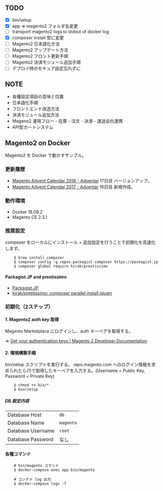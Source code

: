## TODO
- [x] bin/setup
- [x] app => magento2 フォルダ名変更
- [ ] transport magento2 logs to stdout of docker log
- [x] composer install 型に変更
- [ ] Magento2 日本語化方法
- [ ] Magento2 アップデート方法
- [ ] Magento2 フロント更新手順
- [ ] Magento2 決済モジュール追加手順
- [ ] デプロイ時のセキュア設定忘れずに

## NOTE
- 各種設定項目の意味と位置
- 日本語化手順
- フロントエンド改造方法
- 決済モジュール追加方法
- Mageno2 運用フロー
        - 在庫
        - 注文
        - 決済
        - 運送会社連携
- API型カートシステム

## Magento2 on Docker
Magento2 を Docker で動かすサンプル。

### 更新履歴
- [Magento Advent Calendar 2018 - Adventar](https://adventar.org/calendars/3176) 17日目 バージョンアップ。
- [Magento Advent Calendar 2017 - Adventar](https://adventar.org/calendars/2349) 16日目 新規作成。

### 動作環境
- Docker 18.09.2
- Magento CE 2.3.1

### 推奨設定
composer をローカルにインストール + 追加設定を行うことで初期化を高速化します。

        $ brew install composer
        $ composer config -g repos.packagist composer https://packagist.jp
        $ composer global require hirak/prestissimo

#### Packagist.JP and prestissimo
- [Packagist.JP](https://packagist.jp/)
- [hirak/prestissimo: composer parallel install plugin](https://github.com/hirak/prestissimo)

### 初期化（2ステップ）
#### 1. Magento2 auth key 取得
Magento Marketplace にログインし、auth キーペアを取得する。

=> [Get your authentication keys | Magento 2 Developer Documentation](https://devdocs.magento.com/guides/v2.3/install-gde/prereq/connect-auth.html)

#### 2. 環境構築手順
bin/setup スクリプトを実行する。
repo.magento.com へのログイン情報を求められたら(1)で取得したキーペアを入力する。(Username = Public Key, Password = Private Key)

        $ chmod +x bin/*
        $ bin/setup

##### DB 設定内容

|  |  |
|:--|:--|
| Database Host | `db` |
| Database Name | `magento` |
| Database Username | `root` |
| Database Password | なし |

#### 各種コマンド

        # bin/magento コマンド
        $ docker-compose exec app bin/magento

        # コンテナ log 出力
        $ docker-compose logs -f
